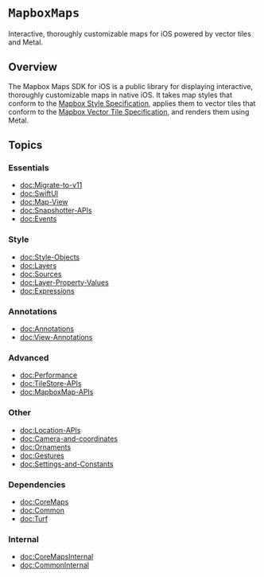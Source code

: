 # ``MapboxMaps``

Interactive, thoroughly customizable maps for iOS powered by vector tiles and Metal.

## Overview

The Mapbox Maps SDK for iOS is a public library for displaying interactive, thoroughly customizable maps in native iOS. It takes map styles that conform to the [Mapbox Style Specification](https://docs.mapbox.com/mapbox-gl-js/style-spec/), applies them to vector tiles that conform to the [Mapbox Vector Tile Specification](https://github.com/mapbox/vector-tile-spec), and renders them using Metal.


## Topics

### Essentials
- <doc:Migrate-to-v11>
- <doc:SwiftUI>
- <doc:Map-View>
- <doc:Snapshotter-APIs>
- <doc:Events>

### Style

- <doc:Style-Objects>
- <doc:Layers>
- <doc:Sources>
- <doc:Layer-Property-Values>
- <doc:Expressions>

### Annotations

- <doc:Annotations>
- <doc:View-Annotations>

### Advanced

- <doc:Performance>
- <doc:TileStore-APIs>
- <doc:MapboxMap-APIs>

### Other
- <doc:Location-APIs>
- <doc:Camera-and-coordinates>
- <doc:Ornaments>
- <doc:Gestures>
- <doc:Settings-and-Constants>

### Dependencies

- <doc:CoreMaps>
- <doc:Common>
- <doc:Turf>

### Internal
- <doc:CoreMapsInternal>
- <doc:CommonInternal>
